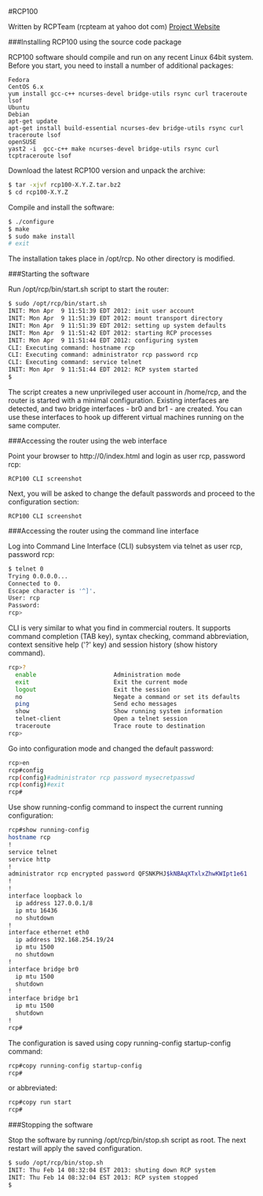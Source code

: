 #RCP100

Written by RCPTeam (rcpteam at yahoo dot com) [Project Website](http://rcp100.sourceforge.net/)

###Installing RCP100 using the source code package

RCP100 software should compile and run on any recent Linux 64bit system. Before you start, you need to install a number of additional packages:

```
Fedora
CentOS 6.x	
yum install gcc-c++ ncurses-devel bridge-utils rsync curl traceroute lsof
Ubuntu
Debian	
apt-get update
apt-get install build-essential ncurses-dev bridge-utils rsync curl traceroute lsof
openSUSE	
yast2 -i  gcc-c++ make ncurses-devel bridge-utils rsync curl tcptraceroute lsof
```

Download the latest RCP100 version and unpack the archive:

```bash
$ tar -xjvf rcp100-X.Y.Z.tar.bz2
$ cd rcp100-X.Y.Z
```

Compile and install the software:

```bash
$ ./configure
$ make
$ sudo make install
# exit
```

The installation takes place in /opt/rcp. No other directory is modified.

###Starting the software

Run /opt/rcp/bin/start.sh script to start the router:

```bash
$ sudo /opt/rcp/bin/start.sh
INIT: Mon Apr  9 11:51:39 EDT 2012: init user account
INIT: Mon Apr  9 11:51:39 EDT 2012: mount transport directory
INIT: Mon Apr  9 11:51:39 EDT 2012: setting up system defaults
INIT: Mon Apr  9 11:51:42 EDT 2012: starting RCP processes
INIT: Mon Apr  9 11:51:44 EDT 2012: configuring system
CLI: Executing command: hostname rcp
CLI: Executing command: administrator rcp password rcp
CLI: Executing command: service telnet
INIT: Mon Apr  9 11:51:44 EDT 2012: RCP system started
$
```

The script creates a new unprivileged user account in /home/rcp, and the router is started with a minimal configuration. Existing interfaces are detected, and two bridge interfaces - br0 and br1 - are created. You can use these interfaces to hook up different virtual machines running on the same computer.

###Accessing the router using the web interface

Point your browser to http://0/index.html and login as user rcp, password rcp:

```
RCP100 CLI screenshot
```

Next, you will be asked to change the default passwords and proceed to the configuration section:

```
RCP100 CLI screenshot
```

###Accessing the router using the command line interface

Log into Command Line Interface (CLI) subsystem via telnet as user rcp, password rcp:

```bash
$ telnet 0
Trying 0.0.0.0...
Connected to 0.
Escape character is '^]'.
User: rcp
Password: 
rcp>
```

CLI is very similar to what you find in commercial routers. It supports command completion (TAB key), syntax checking, command abbreviation, context sensitive help ('?' key) and session history (show history command).

```bash
rcp>?
  enable                      Administration mode
  exit                        Exit the current mode
  logout                      Exit the session
  no                          Negate a command or set its defaults
  ping                        Send echo messages
  show                        Show running system information
  telnet-client               Open a telnet session
  traceroute                  Trace route to destination
rcp>
```

Go into configuration mode and changed the default password:

```bash
rcp>en
rcp#config
rcp(config)#administrator rcp password mysecretpasswd
rcp(config)#exit
rcp#
```

Use show running-config command to inspect the current running configuration:

```bash
rcp#show running-config
hostname rcp
!
service telnet
service http
!
administrator rcp encrypted password QFSNKPHJ$kNBAqXTxlxZhwKWIpt1e61
!
!
interface loopback lo
  ip address 127.0.0.1/8
  ip mtu 16436
  no shutdown
!
interface ethernet eth0
  ip address 192.168.254.19/24
  ip mtu 1500
  no shutdown
!
interface bridge br0
  ip mtu 1500
  shutdown
!
interface bridge br1
  ip mtu 1500
  shutdown
!
rcp#
```

The configuration is saved using copy running-config startup-config command:

```bash
rcp#copy running-config startup-config 
rcp#
```

or abbreviated:

```bash
rcp#copy run start
rcp#
```

###Stopping the software

Stop the software by running /opt/rcp/bin/stop.sh script as root. The next restart will apply the saved configuration.

```bash
$ sudo /opt/rcp/bin/stop.sh 
INIT: Thu Feb 14 08:32:04 EST 2013: shuting down RCP system
INIT: Thu Feb 14 08:32:04 EST 2013: RCP system stopped
$
```
